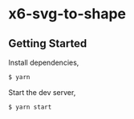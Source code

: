 # x6-svg-to-shape

## Getting Started

Install dependencies,

```bash
$ yarn
```

Start the dev server,

```bash
$ yarn start
```
